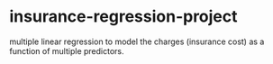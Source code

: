 # insurance-regression-project
multiple linear regression to model the charges (insurance cost) as a function of multiple predictors.
